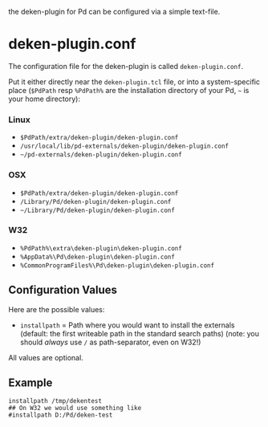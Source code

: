 the deken-plugin for Pd can be configured via a simple text-file.

# deken-plugin.conf

The configuration file for the deken-plugin
is called `deken-plugin.conf`.

Put it either directly near the `deken-plugin.tcl` file,
or into a system-specific place (`$PdPath` resp `%PdPath%` are the installation directory of your Pd, `~` is your home directory):

### Linux
- `$PdPath/extra/deken-plugin/deken-plugin.conf`
- `/usr/local/lib/pd-externals/deken-plugin/deken-plugin.conf`
- `~/pd-externals/deken-plugin/deken-plugin.conf`

### OSX
- `$PdPath/extra/deken-plugin/deken-plugin.conf`
- `/Library/Pd/deken-plugin/deken-plugin.conf`
- `~/Library/Pd/deken-plugin/deken-plugin.conf`

### W32
- `%PdPath%\extra\deken-plugin\deken-plugin.conf`
- `%AppData%\Pd\deken-plugin\deken-plugin.conf`
- `%CommonProgramFiles%\Pd\deken-plugin\deken-plugin.conf`

## Configuration Values

Here are the possible values:

 * `installpath` = Path where you would want to install the externals
 (default: the first writeable path in the standard search paths)
 (note: you should *always* use `/` as path-separator, even on W32!)


All values are optional.

## Example

```
installpath /tmp/dekentest
## On W32 we would use something like
#installpath D:/Pd/deken-test
```
